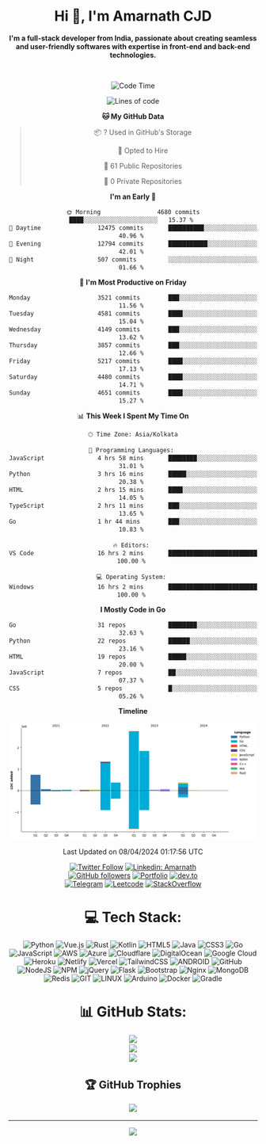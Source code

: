 <div align="center">

<h1 align="center">Hi 👋, I'm Amarnath CJD</h1>

<p><b>I'm a full-stack developer from India, passionate about creating seamless and user-friendly softwares with expertise in front-end and back-end technologies.</b></p>
<br>

<!--START_SECTION:waka-->
![Code Time](http://img.shields.io/badge/Code%20Time-186%20hrs%2018%20mins-blue)

![Lines of code](https://img.shields.io/badge/From%20Hello%20World%20I%27ve%20Written-7.8%20million%20lines%20of%20code-blue)

**🐱 My GitHub Data** 

> 📦 ? Used in GitHub's Storage 
 > 
> 💼 Opted to Hire
 > 
> 📜 61 Public Repositories 
 > 
> 🔑 0 Private Repositories 
 > 
**I'm an Early 🐤** 

```text
🌞 Morning                4680 commits        ████░░░░░░░░░░░░░░░░░░░░░   15.37 % 
🌆 Daytime                12475 commits       ██████████░░░░░░░░░░░░░░░   40.96 % 
🌃 Evening                12794 commits       ███████████░░░░░░░░░░░░░░   42.01 % 
🌙 Night                  507 commits         ░░░░░░░░░░░░░░░░░░░░░░░░░   01.66 % 
```
📅 **I'm Most Productive on Friday** 

```text
Monday                   3521 commits        ███░░░░░░░░░░░░░░░░░░░░░░   11.56 % 
Tuesday                  4581 commits        ████░░░░░░░░░░░░░░░░░░░░░   15.04 % 
Wednesday                4149 commits        ███░░░░░░░░░░░░░░░░░░░░░░   13.62 % 
Thursday                 3857 commits        ███░░░░░░░░░░░░░░░░░░░░░░   12.66 % 
Friday                   5217 commits        ████░░░░░░░░░░░░░░░░░░░░░   17.13 % 
Saturday                 4480 commits        ████░░░░░░░░░░░░░░░░░░░░░   14.71 % 
Sunday                   4651 commits        ████░░░░░░░░░░░░░░░░░░░░░   15.27 % 
```


📊 **This Week I Spent My Time On** 

```text
🕑︎ Time Zone: Asia/Kolkata

💬 Programming Languages: 
JavaScript               4 hrs 58 mins       ████████░░░░░░░░░░░░░░░░░   31.01 % 
Python                   3 hrs 16 mins       █████░░░░░░░░░░░░░░░░░░░░   20.38 % 
HTML                     2 hrs 15 mins       ████░░░░░░░░░░░░░░░░░░░░░   14.05 % 
TypeScript               2 hrs 11 mins       ███░░░░░░░░░░░░░░░░░░░░░░   13.65 % 
Go                       1 hr 44 mins        ███░░░░░░░░░░░░░░░░░░░░░░   10.83 % 

🔥 Editors: 
VS Code                  16 hrs 2 mins       █████████████████████████   100.00 % 

💻 Operating System: 
Windows                  16 hrs 2 mins       █████████████████████████   100.00 % 
```

**I Mostly Code in Go** 

```text
Go                       31 repos            ████████░░░░░░░░░░░░░░░░░   32.63 % 
Python                   22 repos            ██████░░░░░░░░░░░░░░░░░░░   23.16 % 
HTML                     19 repos            █████░░░░░░░░░░░░░░░░░░░░   20.00 % 
JavaScript               7 repos             ██░░░░░░░░░░░░░░░░░░░░░░░   07.37 % 
CSS                      5 repos             █░░░░░░░░░░░░░░░░░░░░░░░░   05.26 % 
```



**Timeline**

![Lines of Code chart](https://raw.githubusercontent.com/AmarnathCJD/AmarnathCJD/master/assets/bar_graph.png)


 Last Updated on 08/04/2024 01:17:56 UTC
<!--END_SECTION:waka-->

[![Twitter Follow](https://img.shields.io/badge/Twitter-1DA1F2?style=for-the-badge&logo=twitter&logoColor=white)](https://twitter.com/ama_xnath)
[![Linkedin: Amarnath](https://img.shields.io/badge/LinkedIn-0077B5?style=for-the-badge&logo=linkedin&logoColor=white&link=https://www.linkedin.com/in/amarnathcdj/)](https://www.linkedin.com/in/amarnathcdj/)
<br>
[![GitHub followers](https://img.shields.io/badge/GitHub-100000?style=for-the-badge&logo=github&logoColor=white)](https://www.github.com/amarnathcjd)
[![Portfolio](https://img.shields.io/badge/website-000000?style=for-the-badge&logo=About.me&logoColor=white)](http://axmar.tech)
[![dev.to](https://img.shields.io/badge/dev.to-0A0A0A?style=for-the-badge&logo=devdotto&logoColor=white)](https://dev.to/amarnathcjd)
<br>
[![Telegram](https://img.shields.io/badge/-Telegram-0077B5?style=for-the-badge&logo=telegram&logoColor=white)](https://tx.me/roseloverx)
[![Leetcode](https://img.shields.io/badge/-GitLab-FFA116?style=for-the-badge&logo=gitlab&logoColor=black)](https://leetcode.com/roseloverx/)
[![StackOverflow](https://img.shields.io/badge/STKOverflow-%23E34F26?style=for-the-badge&logo=stackoverflow&logoColor=white)](https://stackoverflow.com/users/20273276)

# 💻 Tech Stack:
![Python](https://img.shields.io/badge/python-3670A0?style=for-the-badge&logo=python&logoColor=ffdd54) ![Vue.js](https://img.shields.io/badge/vuejs-%2335495e.svg?style=for-the-badge&logo=vuedotjs&logoColor=%234FC08D) ![Rust](https://img.shields.io/badge/rust-%23000000.svg?style=for-the-badge&logo=rust&logoColor=white) ![Kotlin](https://img.shields.io/badge/kotlin-%230095D5.svg?style=for-the-badge&logo=kotlin&logoColor=white) ![HTML5](https://img.shields.io/badge/html5-%23E34F26.svg?style=for-the-badge&logo=html5&logoColor=white) ![Java](https://img.shields.io/badge/java-%23ED8B00.svg?style=for-the-badge&logo=java&logoColor=white) ![CSS3](https://img.shields.io/badge/css3-%231572B6.svg?style=for-the-badge&logo=css3&logoColor=white) ![Go](https://img.shields.io/badge/go-%2300ADD8.svg?style=for-the-badge&logo=go&logoColor=white) ![JavaScript](https://img.shields.io/badge/javascript-%23323330.svg?style=for-the-badge&logo=javascript&logoColor=%23F7DF1E) ![AWS](https://img.shields.io/badge/AWS-%23FF9900.svg?style=for-the-badge&logo=amazon-aws&logoColor=white) ![Azure](https://img.shields.io/badge/azure-%230072C6.svg?style=for-the-badge&logo=azure-devops&logoColor=white) ![Cloudflare](https://img.shields.io/badge/Cloudflare-F38020?style=for-the-badge&logo=Cloudflare&logoColor=white) ![DigitalOcean](https://img.shields.io/badge/DigitalOcean-%230167ff.svg?style=for-the-badge&logo=digitalOcean&logoColor=white) ![Google Cloud](https://img.shields.io/badge/Google%20Cloud-%234285F4.svg?style=for-the-badge&logo=google-cloud&logoColor=white) ![Heroku](https://img.shields.io/badge/heroku-%23430098.svg?style=for-the-badge&logo=heroku&logoColor=white) ![Netlify](https://img.shields.io/badge/netlify-%23000000.svg?style=for-the-badge&logo=netlify&logoColor=#00C7B7) ![Vercel](https://img.shields.io/badge/vercel-%23000000.svg?style=for-the-badge&logo=vercel&logoColor=white) ![TailwindCSS](https://img.shields.io/badge/tailwindcss-%2338B2AC.svg?style=for-the-badge&logo=tailwind-css&logoColor=white) ![ANDROID](https://img.shields.io/badge/android-%2320232a.svg?style=for-the-badge&logo=android&logoColor=%a4c639) ![GitHub](https://img.shields.io/badge/GitHub-%23121011.svg?style=for-the-badge&logo=github&logoColor=white) ![NodeJS](https://img.shields.io/badge/node.js-6DA55F?style=for-the-badge&logo=node.js&logoColor=white) ![NPM](https://img.shields.io/badge/NPM-%23000000.svg?style=for-the-badge&logo=npm&logoColor=white) ![jQuery](https://img.shields.io/badge/jquery-%230769AD.svg?style=for-the-badge&logo=jquery&logoColor=white) ![Flask](https://img.shields.io/badge/flask-%23000.svg?style=for-the-badge&logo=flask&logoColor=white) ![Bootstrap](https://img.shields.io/badge/bootstrap-%23563D7C.svg?style=for-the-badge&logo=bootstrap&logoColor=white) ![Nginx](https://img.shields.io/badge/nginx-%23009639.svg?style=for-the-badge&logo=nginx&logoColor=white) ![MongoDB](https://img.shields.io/badge/MongoDB-%234ea94b.svg?style=for-the-badge&logo=mongodb&logoColor=white) ![Redis](https://img.shields.io/badge/redis-%23DD0031.svg?style=for-the-badge&logo=redis&logoColor=white) ![GIT](https://img.shields.io/badge/Git-fc6d26?style=for-the-badge&logo=git&logoColor=white) ![LINUX](https://img.shields.io/badge/Linux-FCC624?style=for-the-badge&logo=linux&logoColor=black) ![Arduino](https://img.shields.io/badge/-Arduino-00979D?style=for-the-badge&logo=Arduino&logoColor=white) ![Docker](https://img.shields.io/badge/docker-%230db7ed.svg?style=for-the-badge&logo=docker&logoColor=white) ![Gradle](https://img.shields.io/badge/Gradle-02303A.svg?style=for-the-badge&logo=Gradle&logoColor=white)
# 📊 GitHub Stats:
![](https://github-readme-stats.vercel.app/api?username=AmarnathCJD&theme=dark&hide_border=false&include_all_commits=true&count_private=true)<br/>
![](https://github-readme-streak-stats.herokuapp.com/?user=AmarnathCJD&theme=dark&hide_border=false)<br/>
![](https://github-readme-stats.vercel.app/api/top-langs/?username=AmarnathCJD&theme=dark&hide_border=false&include_all_commits=true&count_private=true&layout=compact&langs_count=8)

## 🏆 GitHub Trophies
![](https://github-profile-trophy.vercel.app/?username=AmarnathCJD&theme=juicyfresh&no-frame=true&no-bg=true&margin-w=4)

---
[![](https://visitcount.itsvg.in/api?id=AmarnathCJD&icon=3&color=1)](https://visitcount.itsvg.in)
</div>

